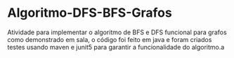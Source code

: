 # Algoritmo-DFS-BFS-Grafos
Atividade para implementar o algoritmo de BFS e DFS funcional para grafos como demonstrado em sala, o código foi feito em java e foram criados testes usando maven e junit5 para garantir a funcionalidade do algoritmo.a
